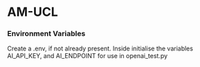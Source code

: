 # AM-UCL

### Environment Variables ###
Create a .env, if not already present. Inside initialise the variables AI_API_KEY, and AI_ENDPOINT for use in openai_test.py

